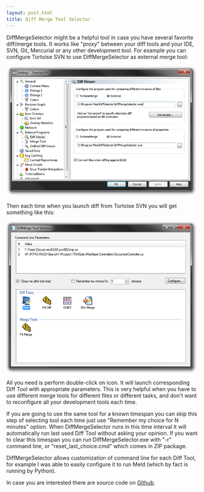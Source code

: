 ```yaml
---
layout: post.html
title: Diff Merge Tool Selector
---
```

DiffMergeSelector might be a helpful tool in case you have several favorite diff/merge tools. It works like "proxy" between your diff tools and your IDE, SVN, Git, Mercurial or any other development tool.
For example you can configure Tortoise SVN to use DiffMergeSelector as external merge tool:

![](svn-settings.png)

Then each time when you launch diff from Tortoise SVN you will get something like this:

![](main_2.png)

All you need is perform double-click on icon. It will launch corresponding Diff Tool with appropriate parameters. This is very helpful when you have to use different merge tools for different files or different tasks, and don't want to reconfigure all your development tools each time.

If you are going to use the same tool for a known timespan you can skip this step of selecting tool each time just use "Remember my choice for N minutes" option. When DiffMergeSelector runs in this time interval it will automatically run last used Diff Tool without asking your opinion. If you want to clear this timespan you can run DiffMergeSelector.exe with "-r" command line, or "reset_last_choice.cmd" which comes in ZIP package.

DiffMergeSelector allows customization of command line for each Diff Tool, for example I was able to easily configure it to run Meld (which by fact is running by Python).

In case you are interested there are source code on [Github](https://github.com/megaboich/DiffMerge-Tool-Selector).